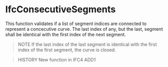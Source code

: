 # IfcConsecutiveSegments

This function validates if a list of segment indices are connected to represent a concecutive curve. The last index of any, but the last, segment shall be identical with the first index of the next segment.
<!-- end of short definition -->

> NOTE If the last index of the last segment is identical with the first index of the first segment, the curve is closed.

> HISTORY New function in IFC4 ADD1
